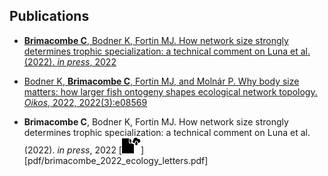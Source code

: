 ## Publications

* [**Brimacombe C**,  Bodner K, Fortin MJ. How network size strongly determines trophic specialization: a technical comment on
Luna et al. (2022). *in press*, 2022](https://onlinelibrary.wiley.com/doi/pdf/10.1111/ele.14029?casa_token=5F1jhmX0B8cAAAAA:U5gBxvf1oZhjxRKBmcak6mC_UsSzlmP961yj3m4OnxY-kHGZv4nfwoRpyIPU0wKD2pf-Gh_X_Y22RQA)

* [Bodner K, **Brimacombe C**, Fortin MJ, and Moln&aacute;r P. Why body size matters: how larger fish ontogeny shapes ecological network topology. *Oikos*, 2022, 2022(3):e08569](https://onlinelibrary.wiley.com/doi/pdf/10.1111/oik.08569?casa_token=iysFCCjTxgQAAAAA:OilKvJvwYWckahuMsFlr-BWdCSeLatecyCYNWVNYRjjqCKWqmIRKyk9u2qB4j9SVyhgi0NyZOHYR0yk)

* **Brimacombe C**,  Bodner K, Fortin MJ. How network size strongly determines trophic specialization: a technical comment on
Luna et al. (2022). *in press*, 2022 [<img src="images/file-cloud-download.png">][pdf/brimacombe_2022_ecology_letters.pdf]
